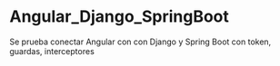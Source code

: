 # Angular_Django_SpringBoot
Se prueba conectar Angular con con Django y Spring Boot con token, guardas, interceptores
